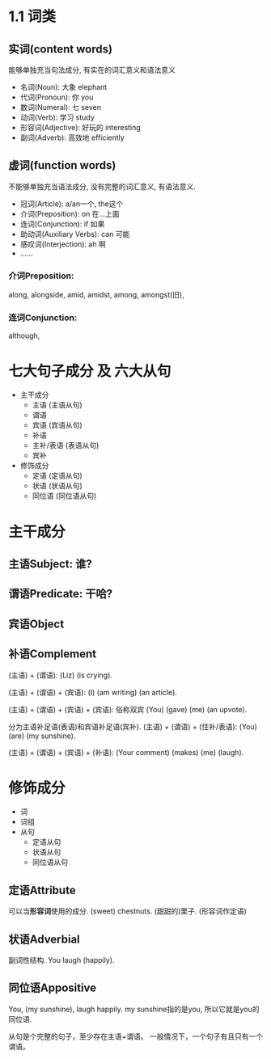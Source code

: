# 1.1 词类

## 实词(content words)

能够单独充当句法成分, 有实在的词汇意义和语法意义
- 名词(Noun): 大象 elephant
- 代词(Pronoun): 你 you
- 数词(Numeral): 七 seven
- 动词(Verb): 学习 study
- 形容词(Adjective): 好玩的 interesting
- 副词(Adverb): 高效地 efficiently

## 虚词(function words)

不能够单独充当语法成分, 没有完整的词汇意义, 有语法意义. 
- 冠词(Article): a/an一个, the这个
- 介词(Preposition): on 在...上面
- 连词(Conjunction): if 如果 
- 助动词(Auxiliary Verbs): can 可能 
- 感叹词(Interjection): ah 啊 
- ......

### 介词Preposition: 

along, alongside, amid, amidst, among, amongst(旧), 

### 连词Conjunction: 

although, 

# 七大句子成分 及 六大从句

- 主干成分
  - 主语 (主语从句)
  - 谓语 
  - 宾语 (宾语从句)
  - 补语
   - 主补/表语 (表语从句)
   - 宾补
- 修饰成分
  - 定语 (定语从句)
  - 状语 (状语从句)
  - 同位语 (同位语从句)

# 主干成分

## 主语Subject: 谁? 

## 谓语Predicate: 干哈? 

## 宾语Object

## 补语Complement

(主语) + (谓语): 
(Liz) (is crying). 

(主语) + (谓语) + (宾语): 
(I) (am writing) (an article). 

(主语) + (谓语) + (宾语) + (宾语): 俗称双宾
(You) (gave) (me) (an upvote).

分为主语补足语(表语)和宾语补足语(宾补). 
(主语) + (谓语) + (住补/表语): 
(You) (are) (my sunshine). 

(主语) + (谓语) + (宾语) + (补语): 
(Your comment) (makes) (me) (laugh). 

# 修饰成分

- 词
- 词组
- 从句
  - 定语从句
  - 状语从句
  - 同位语从句

## 定语Attribute

可以当**形容词**使用的成分. 
(sweet) chestnuts. (甜甜的)栗子. (形容词作定语)

## 状语Adverbial

副词性结构. 
You laugh (happily). 

## 同位语Appositive

You, (my sunshine), laugh happily. 
my sunshine指的是you, 所以它就是you的同位语. 


从句是个完整的句子，至少存在主语+谓语。
一般情况下，一个句子有且只有一个谓语。

